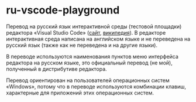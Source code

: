 # ru-vscode-playground
Перевод на русский язык интерактивной среды (тестовой площадки) редактора «Visual Studio Code» ([сайт](https://code.visualstudio.com), [википедия](https://ru.wikipedia.org/wiki/Visual_Studio_Code)). В редакторе интерактивная среда написана на английском языке и не переведена на русский язык (также как не переведена и на другие языки).

В переводе используются наименования пунктов меню интерфейса редактора на русском языке, это официальный перевод (не мой), полученный в дистрибутиве редактора.

Перевод ориентирован на пользователей операционных систем «Windows», потому что в переводе используются комбинации клавиш, характерные для приложений этих операционных систем.
